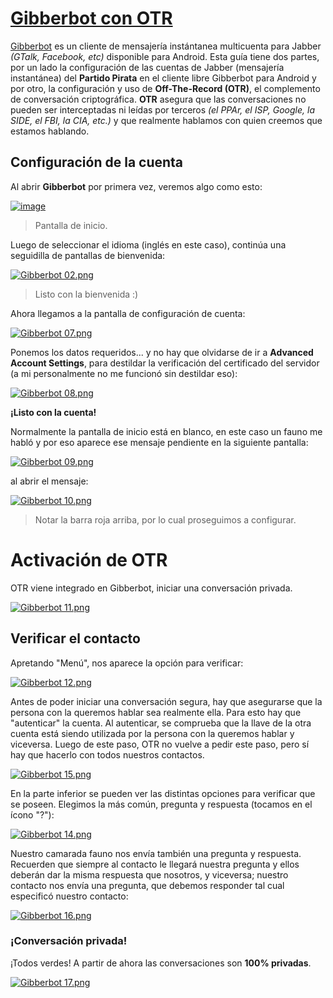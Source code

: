 # [Gibberbot con OTR](http://wiki.partidopirata.com.ar/Gibberbot\_con\_OTR)

[Gibberbot](https://guardianproject.info/apps/gibber/) es un cliente de mensajería instántanea multicuenta para 
Jabber _(GTalk, Facebook, etc)_ disponible para Android. Esta guía tiene dos partes, por un lado la configuración de 
las cuentas de Jabber (mensajería instantánea) del **Partido Pirata** en el cliente libre Gibberbot para Android y por 
otro, la configuración y uso de **Off-The-Record (OTR)**, el complemento de conversación criptográfica. **OTR** 
asegura que las conversaciones no pueden ser interceptadas ni leídas por terceros _(el PPAr, el ISP, Google, la 
SIDE, el FBI, la CIA, etc.)_ y que realmente hablamos con quien creemos que estamos hablando.

## Configuración de la cuenta

Al abrir **Gibberbot** por primera vez, veremos algo como esto:


[![image](../img/337px-Gibberbot_01.png)](http://wiki.partidopirata.com.ar/Archivo:Gibberbot_01.png)

> Pantalla de inicio.

Luego de seleccionar el idioma (inglés en este caso), continúa una seguidilla de pantallas de bienvenida:

[![Gibberbot 02.png](img/337px-Gibberbot_02.png)](http://wiki.partidopirata.com.ar/Archivo:Gibberbot_02.png)

> Listo con la bienvenida :) 

Ahora llegamos a la pantalla de configuración de cuenta:

[![Gibberbot 07.png](img/337px-Gibberbot_07.png)](http://wiki.partidopirata.com.ar/Archivo:Gibberbot_07.png)

Ponemos los datos requeridos... y no hay que olvidarse de ir a **Advanced Account Settings**, para destildar la verificación del certificado del servidor (a mi personalmente no me funcionó sin destildar eso):

[![Gibberbot 08.png](img/337px-Gibberbot_08.png)](http://wiki.partidopirata.com.ar/Archivo:Gibberbot_08.png)

**¡Listo con la cuenta!**

Normalmente la pantalla de inicio está en blanco, en este caso un fauno me habló y por eso aparece ese mensaje 
pendiente en la siguiente pantalla:

[![Gibberbot 09.png](img/337px-Gibberbot_09.png)](http://wiki.partidopirata.com.ar/Archivo:Gibberbot_09.png)

al abrir el mensaje:

[![Gibberbot 10.png](img/337px-Gibberbot_10.png)](http://wiki.partidopirata.com.ar/Archivo:Gibberbot_10.png)

> Notar la barra roja arriba, por lo cual proseguimos a configurar.

# Activación de OTR

OTR viene integrado en Gibberbot, iniciar una conversación privada.

[![Gibberbot 11.png](img/337px-Gibberbot_11.png)](http://wiki.partidopirata.com.ar/Archivo:Gibberbot_11.png)

## Verificar el contacto

Apretando "Menú", nos aparece la opción para verificar:

[![Gibberbot 12.png](img/337px-Gibberbot_12.png)](http://wiki.partidopirata.com.ar/Archivo:Gibberbot_12.png)

Antes de poder iniciar una conversación segura, hay que asegurarse que la persona con la queremos hablar sea 
realmente ella. Para esto hay que "autenticar" la cuenta. Al autenticar, se comprueba que la llave de la otra cuenta 
está siendo utilizada por la persona con la queremos hablar y viceversa. Luego de este paso, OTR no vuelve a pedir 
este paso, pero sí hay que hacerlo con todos nuestros contactos.

[![Gibberbot 15.png](img/337px-Gibberbot_15.png)](http://wiki.partidopirata.com.ar/Archivo:Gibberbot_15.png)

En la parte inferior se pueden ver las distintas opciones para verificar que se poseen. Elegimos la más común, 
pregunta y respuesta (tocamos en el ícono "?"):

[![Gibberbot 14.png](img/337px-Gibberbot_14.png)](http://wiki.partidopirata.com.ar/Archivo:Gibberbot_14.png) 

Nuestro camarada fauno nos envía también una pregunta y respuesta. Recuerden que siempre al contacto le llegará 
nuestra pregunta y ellos deberán dar la misma respuesta que nosotros, y viceversa; nuestro contacto nos envía una 
pregunta, que debemos responder tal cual especificó nuestro contacto:

[![Gibberbot 16.png](img/337px-Gibberbot_16.png)](http://wiki.partidopirata.com.ar/Archivo:Gibberbot_16.png)

### ¡Conversación privada!

¡Todos verdes! A partir de ahora las conversaciones son **100% privadas**.

[![Gibberbot 17.png](img/337px-Gibberbot_17.png)](http://wiki.partidopirata.com.ar/Archivo:Gibberbot_17.png)
